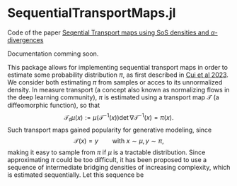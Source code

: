 # SequentialTransportMaps.jl

Code of the paper [Seqential Transport maps using SoS densities and $\alpha$-divergences](https://arxiv.org/abs/2402.17943)

Documentation comming soon.

This package allows for implementing sequential transport maps in order to estimate some probability distribution $\pi$, as first described in [Cui et al 2023]().
We consider both estimating $\pi$ from samples or acces to its unnormalized density.
In measure transport (a concept also known as normalizing flows in the deep learning community), $\pi$ is estimated using a transport map $\mathcal T$ (a diffeomorphic function), so that
$$
    \mathcal T_\sharp \mu(x) := \mu(\mathcal T^{-1}(x)) \det \nabla \mathcal T^{-1}(x) = \pi(x).
$$
Such transport maps gained popularity for generative modeling, since
$$
    \mathcal T(x) = y \qquad \text{with } x \sim \mu, y \sim \pi,
$$
making it easy to sample from $\pi$ if $\mu$ is a tractable distribution.
Since approximating $\pi$ could be too difficult, it has been proposed to use a sequence of intermediate bridging densities of increasing complexity, which is estimated sequentially.
Let this sequence be